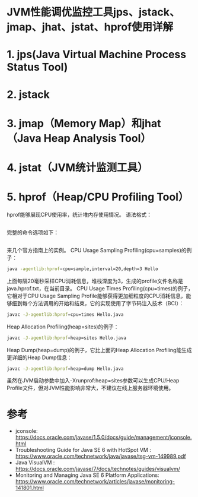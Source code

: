 # JVM性能调优监控工具jps、jstack、jmap、jhat、jstat、hprof使用详解

# 1. jps(Java Virtual Machine Process Status Tool)

# 2. jstack

# 3. jmap（Memory Map）和jhat（Java Heap Analysis Tool）

# 4. jstat（JVM统计监测工具）

# 5. hprof（Heap/CPU Profiling Tool）

hprof能够展现CPU使用率，统计堆内存使用情况。
语法格式：
```bash

```
完整的命令选项如下：
```bash

```
来几个官方指南上的实例。
 CPU Usage Sampling Profiling(cpu=samples)的例子：
 ```bash
java -agentlib:hprof=cpu=sample,interval=20,depth=3 Hello
```

 上面每隔20毫秒采样CPU消耗信息，堆栈深度为3，生成的profile文件名称是java.hprof.txt，在当前目录。
 CPU Usage Times Profiling(cpu=times)的例子，它相对于CPU Usage Sampling Profile能够获得更加细粒度的CPU消耗信息，能够细到每个方法调用的开始和结束，它的实现使用了字节码注入技术（BCI）：
 ```bash
javac -J-agentlib:hprof=cpu=times Hello.java
```
 Heap Allocation Profiling(heap=sites)的例子：
 
 ```bash
javac -J-agentlib:hprof=heap=sites Hello.java
```
Heap Dump(heap=dump)的例子，它比上面的Heap Allocation Profiling能生成更详细的Heap Dump信息：

```bash
javac -J-agentlib:hprof=heap=dump Hello.java
```
虽然在JVM启动参数中加入-Xrunprof:heap=sites参数可以生成CPU/Heap Profile文件，但对JVM性能影响非常大，不建议在线上服务器环境使用。

 # 参考
 - jconsole: https://docs.oracle.com/javase/1.5.0/docs/guide/management/jconsole.html
 - Troubleshooting Guide for Java SE 6 with HotSpot VM : https://www.oracle.com/technetwork/java/javase/tsg-vm-149989.pdf
 - Java VisualVM : https://docs.oracle.com/javase/7/docs/technotes/guides/visualvm/
 - Monitoring and Managing Java SE 6 Platform Applications: https://www.oracle.com/technetwork/articles/javase/monitoring-141801.html